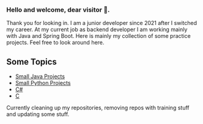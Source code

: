 ### Hello and welcome, dear visitor 👋.

Thank you for looking in. I am a junior developer since 2021 after I switched my career. 
At my current job as backend developer I am working mainly with Java and Spring Boot.
Here is mainly my collection of some practice projects. Feel free to look around here.

## Some Topics
- [Small Java Projects](https://github.com/Sorayal/Java_Small_Projects)
- [Small Python Projects](https://github.com/Sorayal/Python_Small_Projects)
- [C#](https://github.com/Sorayal/CSharp)
- [C](https://github.com/Sorayal/C)


Currently cleaning up my repositories, removing repos with training stuff and updating some stuff.
